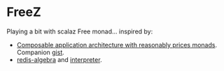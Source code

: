 FreeZ
=====

Playing a bit with scalaz Free monad... inspired by:

* [Composable application architecture with reasonably prices monads](https://github.com/ethul/redis-algebra). Companion [gist](https://gist.github.com/runarorama/a8fab38e473fafa0921d).
* [redis-algebra](https://github.com/ethul/redis-algebra) and [interpreter](https://github.com/ethul/redis-algebra-interpreter).
